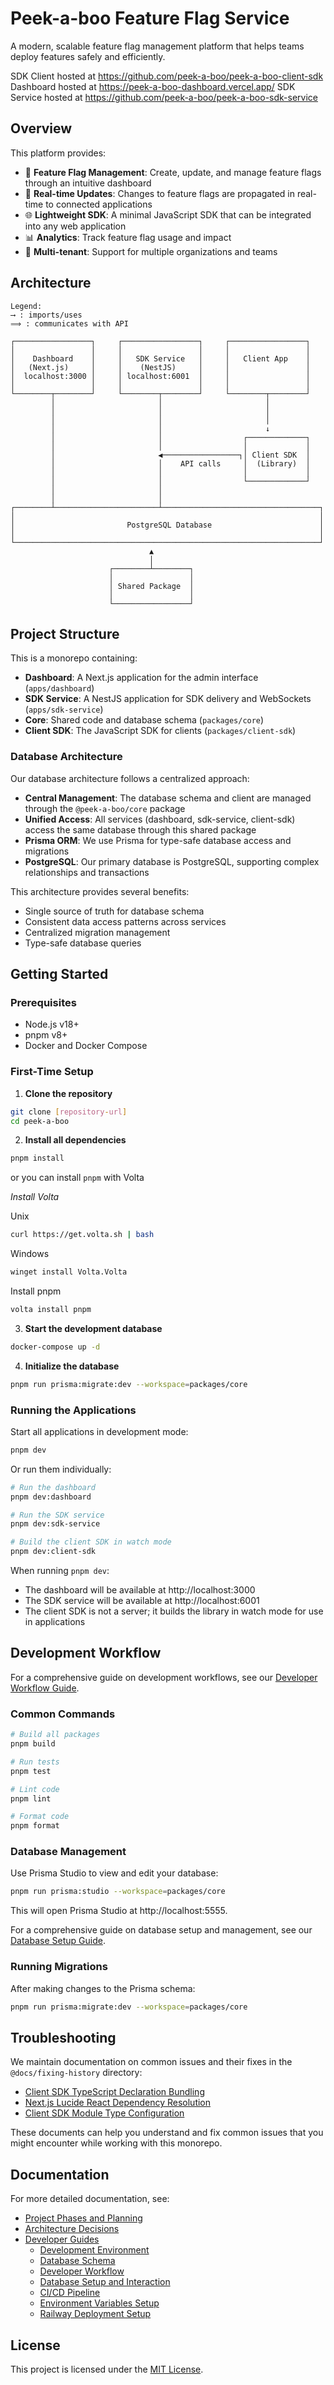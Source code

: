 # Peek-a-boo Feature Flag Service

A modern, scalable feature flag management platform that helps teams deploy features safely and efficiently.

SDK Client hosted at https://github.com/peek-a-boo/peek-a-boo-client-sdk
Dashboard hosted at https://peek-a-boo-dashboard.vercel.app/
SDK Service hosted at https://github.com/peek-a-boo/peek-a-boo-sdk-service

## Overview

This platform provides:

- 🚀 **Feature Flag Management**: Create, update, and manage feature flags through an intuitive dashboard
- 🔄 **Real-time Updates**: Changes to feature flags are propagated in real-time to connected applications
- 🌐 **Lightweight SDK**: A minimal JavaScript SDK that can be integrated into any web application
- 📊 **Analytics**: Track feature flag usage and impact
- 👥 **Multi-tenant**: Support for multiple organizations and teams

## Architecture

```
Legend:
⟶ : imports/uses
⟹ : communicates with API

┌─────────────────┐     ┌─────────────────┐     ┌─────────────────┐
│                 │     │                 │     │                 │
│    Dashboard    │     │   SDK Service   │     │   Client App    │
│   (Next.js)     │     │    (NestJS)     │     │                 │
│  localhost:3000 │     │ localhost:6001  │     │                 │
│                 │     │                 │     │                 │
└────────┬────────┘     └────────┬────────┘     └────────┬────────┘
         │                       │                       │
         │                       │                       │
         │                       │                       │
         │                       │                       ↓
         │                       │                  ┌─────────────┐
         │                       │                  │             │
         │                       ◀─────────────────┐│ Client SDK  │
         │                       │    API calls     │  (Library)  │
         │                       │                  │             │
         │                       │                  └─────────────┘
         │                       │
         │                       │
┌────────┴───────────────────────┴───────────────────────────────────┐
│                                                                    │
│                         PostgreSQL Database                        │
│                                                                    │
└────────────────────────────────────────────────────────────────────┘
                               ▲
                               │
                      ┌────────┴────────┐
                      │                 │
                      │ Shared Package  │
                      │                 │
                      └─────────────────┘
```

## Project Structure

This is a monorepo containing:

- **Dashboard**: A Next.js application for the admin interface (`apps/dashboard`)
- **SDK Service**: A NestJS application for SDK delivery and WebSockets (`apps/sdk-service`)
- **Core**: Shared code and database schema (`packages/core`)
- **Client SDK**: The JavaScript SDK for clients (`packages/client-sdk`)

### Database Architecture

Our database architecture follows a centralized approach:

- **Central Management**: The database schema and client are managed through the `@peek-a-boo/core` package
- **Unified Access**: All services (dashboard, sdk-service, client-sdk) access the same database through this shared package
- **Prisma ORM**: We use Prisma for type-safe database access and migrations
- **PostgreSQL**: Our primary database is PostgreSQL, supporting complex relationships and transactions

This architecture provides several benefits:
- Single source of truth for database schema
- Consistent data access patterns across services
- Centralized migration management
- Type-safe database queries

## Getting Started

### Prerequisites

- Node.js v18+
- pnpm v8+
- Docker and Docker Compose

### First-Time Setup

1. **Clone the repository**

```bash
git clone [repository-url]
cd peek-a-boo
```

2. **Install all dependencies**

```bash
pnpm install
```
or you can install `pnpm` with Volta

*Install Volta*

Unix
```bash
curl https://get.volta.sh | bash 
```

Windows
```bash
winget install Volta.Volta
```   

Install pnpm
```bash
volta install pnpm
```

3. **Start the development database**

```bash
docker-compose up -d
```

4. **Initialize the database**

```bash
pnpm run prisma:migrate:dev --workspace=packages/core
```

### Running the Applications

Start all applications in development mode:

```bash
pnpm dev
```

Or run them individually:

```bash
# Run the dashboard
pnpm dev:dashboard

# Run the SDK service
pnpm dev:sdk-service

# Build the client SDK in watch mode
pnpm dev:client-sdk
```

When running `pnpm dev`:
- The dashboard will be available at http://localhost:3000
- The SDK service will be available at http://localhost:6001
- The client SDK is not a server; it builds the library in watch mode for use in applications

## Development Workflow

For a comprehensive guide on development workflows, see our [Developer Workflow Guide](docs/guides/004-developer-workflow.md).

### Common Commands

```bash
# Build all packages
pnpm build

# Run tests
pnpm test

# Lint code
pnpm lint

# Format code
pnpm format
```

### Database Management

Use Prisma Studio to view and edit your database:

```bash
pnpm run prisma:studio --workspace=packages/core
```

This will open Prisma Studio at http://localhost:5555.

For a comprehensive guide on database setup and management, see our [Database Setup Guide](docs/guides/005-database-setup.md).

### Running Migrations

After making changes to the Prisma schema:

```bash
pnpm run prisma:migrate:dev --workspace=packages/core
```

## Troubleshooting

We maintain documentation on common issues and their fixes in the `@docs/fixing-history` directory:

- [Client SDK TypeScript Declaration Bundling](@docs/fixing-history/001-client-sdk-typescript-declaration-bundling.md)
- [Next.js Lucide React Dependency Resolution](@docs/fixing-history/002-next-js-lucide-dependency-resolution.md)
- [Client SDK Module Type Configuration](@docs/fixing-history/003-client-sdk-module-type-configuration.md)

These documents can help you understand and fix common issues that you might encounter while working with this monorepo.

## Documentation

For more detailed documentation, see:

- [Project Phases and Planning](planning/00-project-phases.md)
- [Architecture Decisions](docs/decision/)
- [Developer Guides](docs/guides/)
   - [Development Environment](docs/guides/001-development-environment.md)
   - [Database Schema](docs/guides/002-database-schema.md)
   - [Developer Workflow](docs/guides/004-developer-workflow.md)
   - [Database Setup and Interaction](docs/guides/005-database-setup.md)
   - [CI/CD Pipeline](docs/guides/006-ci-cd-pipeline.md)
   - [Environment Variables Setup](docs/guides/007-environment-variables-setup.md)
   - [Railway Deployment Setup](docs/guides/008-railway-deployment-setup.md)

## License

This project is licensed under the [MIT License](LICENSE). 